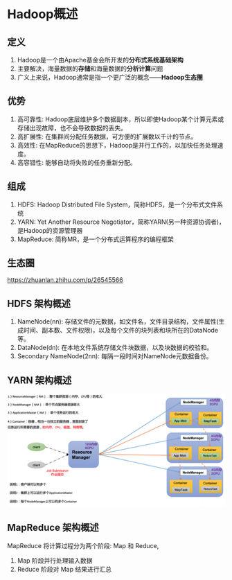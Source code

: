 # Hadoop概述

## 定义
1. Hadoop是一个由Apache基金会所开发的**分布式系统基础架构**
2. 主要解决，海量数据的**存储**和海量数据的**分析计算**问题
3. 广义上来说，Hadoop通常是指一个更广泛的概念——**Hadoop生态圈**

## 优势
1. 高可靠性: Hadoop底层维护多个数据副本，所以即使Hadoop某个计算元素或存储出现故障，也不会导致数据的丢失。
2. 高扩展性: 在集群间分配任务数据，可方便的扩展数以千计的节点。
3. 高效性: 在MapReduce的思想下，Hadoop是并行工作的，以加快任务处理速度。
4. 高容错性: 能够自动将失败的任务重新分配。

## 组成
1. HDFS: Hadoop Distributed File System，简称HDFS，是一个分布式文件系统
2. YARN: Yet Another Resource Negotiator，简称YARN(另一种资源协调者)，是Hadoop的资源管理器
3. MapReduce: 简称MR，是一个分布式运算程序的编程框架

## 生态圈
https://zhuanlan.zhihu.com/p/26545566


## HDFS 架构概述
1. NameNode(nn): 存储文件的元数据，如文件名，文件目录结构，文件属性(生成时间、副本数、文件权限)，以及每个文件的块列表和块所在的DataNode等。
2. DataNode(dn): 在本地文件系统存储文件块数据，以及块数据的校验和。
3. Secondary NameNode(2nn): 每隔一段时间对NameNode元数据备份。

## YARN 架构概述
![概述+20221110152314](https://raw.githubusercontent.com/loli0con/picgo/master/images/%E6%A6%82%E8%BF%B0%2B20221110152314.png%2B2022-11-10-15-23-16)

## MapReduce 架构概述
MapReduce 将计算过程分为两个阶段: Map 和 Reduce,
1. Map 阶段并行处理输入数据
2. Reduce 阶段对 Map 结果进行汇总